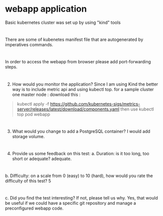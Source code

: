 # webapp application 

Basic kubernetes cluster was set up by using "kind" tools 
#
There are some of kubenetes manifest file that are autogenerated by imperatives commands. 
#
In order to access the webapp from browser please add port-forwarding steps. 
#
####
2. How would you monitor the application?
Since I am using Kind the better way is to include metric api and using kubectl top. 
for a sample cluster one master node : 
download this :
> kubectl apply -f https://github.com/kubernetes-sigs/metrics-server/releases/latest/download/components.yaml
then use kubectl top pod webapp
#
3. What would you change to add a PostgreSQL container?
I would add storage volume. 
#
4. Provide us some feedback on this test:
a. Duration: is it too long, too short or adequate? adequate.
#
b. Difficulty: on a scale from 0 (easy) to 10 (hard), how would you rate the difficulty
of this test?  5
#
c. Did you find the test interesting? If not, please tell us why.
  Yes, that would be useful if we could have a specific git repository and manage a preconfigured webapp code. 
